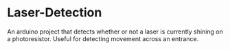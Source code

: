 # Laser-Detection
An arduino project that detects whether or not a laser is currently shining on a photoresistor. Useful for detecting movement across an entrance.
